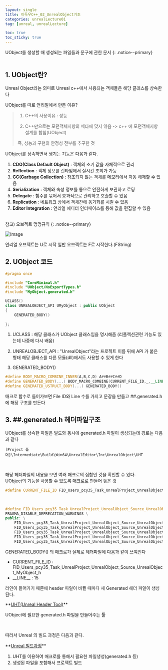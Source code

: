 ```yaml
---
layout: single
title: 이득우C++_02_UnrealObject기초
categories: unrealLecture01
tag: [unreal, unrealLecture]

toc: true
toc_sticky: true
---
```


UObject를 생성할 때 생성되는 파일들과 문구에 관한 문서
{: .notice--primary} 
   

## 1. UObject란?
Unreal Object라는 의미로 Unreal c++에서 사용되는 객체들은 해당 클래스를 상속한다

UObject를 따로 언리얼에서 만든 이유?
> 1. C++의 사용이유 : 성능
> 
> 2. C++만으로는 모던객체지향의 메타에 맞지 않음
> 	-> c++ 에 모던객체지향 설계를 합침(UObject)
> 
> 즉, 성능과 구현의 안정성 전부를 추구한 것

UObject를 상속하면서 생기는 기능은 다음과 같다.
1.  **CDO(Class Default Object)** : 객체의 초기 값을 자체적으로 관리
2.  **Reflection** : 객체 정보를 런타임에서 실시간 조회가 가능
3.  **GC(Garbage Collection)** : 참조되지 않는 객체를 메모리에서 자동 해제할 수 있음
4.  **Serialization** : 객체와 속성 정보를 통으로 안전하게 보관하고 로딩
5.  **Delegate** : 함수를 묶어서 효과적으로 관리하고 호출할 수 있음
6.  **Replication** : 네트워크 상에서 객체간에 동기화를 시킬 수 있음
7.  **Editor Integration** : 언리얼 에디터 인터페이스를 통해 값을 편집할 수 있음
   

참고) 오브젝트 명명규칙
{: .notice--primary}

![Image](https://github.com/user-attachments/assets/b30fca85-0a5b-4886-9e68-298fe0e700b1)

언리얼 오브젝트는 U로 시작
일반 오브젝트는 F로 시작한다.(FString)
   

## 2. UObject 코드
```cpp
#pragma once

#include "CoreMinimal.h"
#include "UObject/NoExportTypes.h"
#include "MyObject.generated.h"

UCLASS()
class UNREALOBJECT_API UMyObject : public UObject
{
	GENERATED_BODY()
	
};
```
1. UCLASS : 해당 클래스가 UObject 클래스임을 명시해줌 (리플렉션관련 기능도 있는데 나중에 다시 배움)
2. UNREALOBJECT_API : "UnrealObject"라는 프로젝트 이름 뒤에 API 가 붙은 형태
	해당 클래스를 다른 모듈(dll)에서도 사용할 수 있게 한다

3. GENERATED_BODY()
```cpp
#define BODY_MACRO_COMBINE_INNER(A,B,C,D) A##B##C##D
#define GENERATED_BODY(...) BODY_MACRO_COMBINE(CURRENT_FILE_ID,_,__LINE__,_GENERATED_BODY);
#define GENERATED_USTRUCT_BODY(...) GENERATED_BODY()
```
매크로 함수로 들어가보면
File ID와 Line 수를 가지고 문장을 만들고 
##.generated.h 에 해당 구조를 만든다

## 3. \##.generated.h 헤더파일구조
UObject를 상속한 파일은 빌드와 동시에 generated.h 파일이 생성되는데 경로는 다음과 같다
```
[Project 폴더]\Intermediate\Build\Win64\UnrealEditor\Inc\UnrealObject\UHT
```
   

해당 헤더파일의 내용을 보면 여러 매크로의 집합인 것을 확인할 수 있다.<br>
UObject의 기능을 사용할 수 있도록 매크로로 만들어 놓은 것
   
```cpp
#define CURRENT_FILE_ID FID_Users_pcy35_Task_UnrealProject_UnrealObject_Source_UnrealObject_MyObject_h
```
   
```cpp
#define FID_Users_pcy35_Task_UnrealProject_UnrealObject_Source_UnrealObject_MyObject_h_15_GENERATED_BODY \
PRAGMA_DISABLE_DEPRECATION_WARNINGS \
public: \
	FID_Users_pcy35_Task_UnrealProject_UnrealObject_Source_UnrealObject_MyObject_h_15_SPARSE_DATA \
	FID_Users_pcy35_Task_UnrealProject_UnrealObject_Source_UnrealObject_MyObject_h_15_RPC_WRAPPERS_NO_PURE_DECLS \
	FID_Users_pcy35_Task_UnrealProject_UnrealObject_Source_UnrealObject_MyObject_h_15_ACCESSORS \
	FID_Users_pcy35_Task_UnrealProject_UnrealObject_Source_UnrealObject_MyObject_h_15_INCLASS_NO_PURE_DECLS \
	FID_Users_pcy35_Task_UnrealProject_UnrealObject_Source_UnrealObject_MyObject_h_15_ENHANCED_CONSTRUCTORS \
```
GENERATED_BODY() 의 매크로가 실제로 헤더파일에 다음과 같이 쓰여진다
* CURRENT_FILE_ID : FID_Users_pcy35_Task_UnrealProject_UnrealObject_Source_UnrealObject_MyObject_h
* \_\_LINE__ : 15
   

라인이 들어가기 때문에 header 파일이 바뀔 때마다 새 Generated 헤더 파일이 생성된다.
<div class="notice--info" markdown="1">
**<u>UHT(Unreal Header Tool)</u>** 

UObject에 필요한 generated.h 파일을 만들어주는 툴
</div>

   

따라서 Unreal 의 빌드 과정은 다음과 같다.
<div class="notice--danger" markdown="1">
**<u>Unreal 빌드과정</u>** 

1. UHT를 이용하여 매크로를 통해서 필요한 파일생성(generated.h 등)
2. 생성된 파일을 포함해서 프로젝트 빌드
</div>



